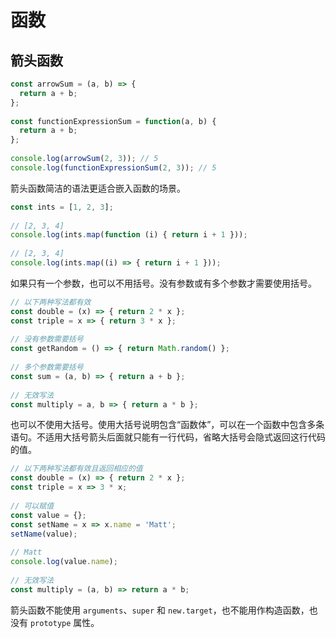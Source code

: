 # 函数
## 箭头函数

``` javascript
const arrowSum = (a, b) => {
  return a + b;
};
 
const functionExpressionSum = function(a, b) {
  return a + b;
};
 
console.log(arrowSum(2, 3)); // 5
console.log(functionExpressionSum(2, 3)); // 5
```

箭头函数简洁的语法更适合嵌入函数的场景。

``` javascript
const ints = [1, 2, 3];
 
// [2, 3, 4]
console.log(ints.map(function (i) { return i + 1 }));
 
// [2, 3, 4]
console.log(ints.map((i) => { return i + 1 }));
```

如果只有一个参数，也可以不用括号。没有参数或有多个参数才需要使用括号。

``` javascript
// 以下两种写法都有效
const double = (x) => { return 2 * x };
const triple = x => { return 3 * x };
 
// 没有参数需要括号
const getRandom = () => { return Math.random() };
 
// 多个参数需要括号
const sum = (a, b) => { return a + b };
 
// 无效写法
const multiply = a, b => { return a * b };
```

也可以不使用大括号。使用大括号说明包含“函数体”，可以在一个函数中包含多条语句。不适用大括号箭头后面就只能有一行代码，省略大括号会隐式返回这行代码的值。

``` javascript
// 以下两种写法都有效且返回相应的值
const double = (x) => { return 2 * x };
const triple = x => 3 * x;
 
// 可以赋值
const value = {};
const setName = x => x.name = 'Matt';
setName(value);
 
// Matt
console.log(value.name);
 
// 无效写法
const multiply = (a, b) => return a * b;
```

箭头函数不能使用 `arguments`、`super` 和 `new.target`，也不能用作构造函数，也没有 `prototype` 属性。
